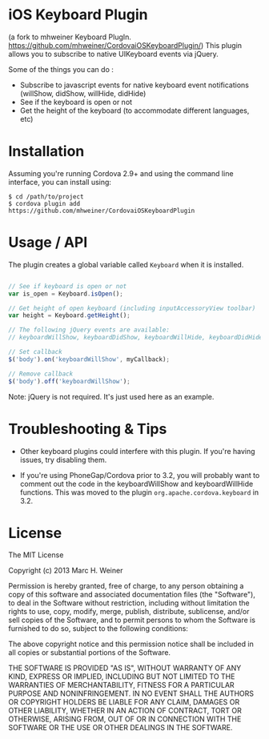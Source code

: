 # iOS Keyboard Plugin

(a fork to mhweiner Keyboard PlugIn. https://github.com/mhweiner/CordovaiOSKeyboardPlugin/)
This plugin allows you to subscribe to native UIKeyboard events via jQuery.

Some of the things you can do :

- Subscribe to javascript events for native keyboard event notifications (willShow, didShow, willHide, didHide)
- See if the keyboard is open or not
- Get the height of the keyboard (to accommodate different languages, etc)

# Installation

Assuming you're running Cordova 2.9+ and using the command line interface, you can install using:

    $ cd /path/to/project
    $ cordova plugin add https://github.com/mhweiner/CordovaiOSKeyboardPlugin
    
# Usage / API

The plugin creates a global variable called `Keyboard` when it is installed.

```js

// See if keyboard is open or not
var is_open = Keyboard.isOpen();

// Get height of open keyboard (including inputAccessoryView toolbar)
var height = Keyboard.getHeight();

// The following jQuery events are available:
// keyboardWillShow, keyboardDidShow, keyboardWillHide, keyboardDidHide

// Set callback
$('body').on('keyboardWillShow', myCallback);

// Remove callback
$('body').off('keyboardWillShow');

```

Note: jQuery is not required. It's just used here as an example.

# Troubleshooting & Tips

* Other keyboard plugins could interfere with this plugin. If you're having issues, try disabling them.

* If you're using PhoneGap/Cordova prior to 3.2, you will probably want to comment out the code in the keyboardWillShow
and keyboardWillHide functions. This was moved to the plugin `org.apache.cordova.keyboard` in 3.2.

# License

The MIT License

Copyright (c) 2013 Marc H. Weiner

Permission is hereby granted, free of charge, to any person obtaining a copy
of this software and associated documentation files (the "Software"), to deal
in the Software without restriction, including without limitation the rights
to use, copy, modify, merge, publish, distribute, sublicense, and/or sell
copies of the Software, and to permit persons to whom the Software is
furnished to do so, subject to the following conditions:

The above copyright notice and this permission notice shall be included in
all copies or substantial portions of the Software.

THE SOFTWARE IS PROVIDED "AS IS", WITHOUT WARRANTY OF ANY KIND, EXPRESS OR
IMPLIED, INCLUDING BUT NOT LIMITED TO THE WARRANTIES OF MERCHANTABILITY,
FITNESS FOR A PARTICULAR PURPOSE AND NONINFRINGEMENT. IN NO EVENT SHALL THE
AUTHORS OR COPYRIGHT HOLDERS BE LIABLE FOR ANY CLAIM, DAMAGES OR OTHER
LIABILITY, WHETHER IN AN ACTION OF CONTRACT, TORT OR OTHERWISE, ARISING FROM,
OUT OF OR IN CONNECTION WITH THE SOFTWARE OR THE USE OR OTHER DEALINGS IN
THE SOFTWARE.


